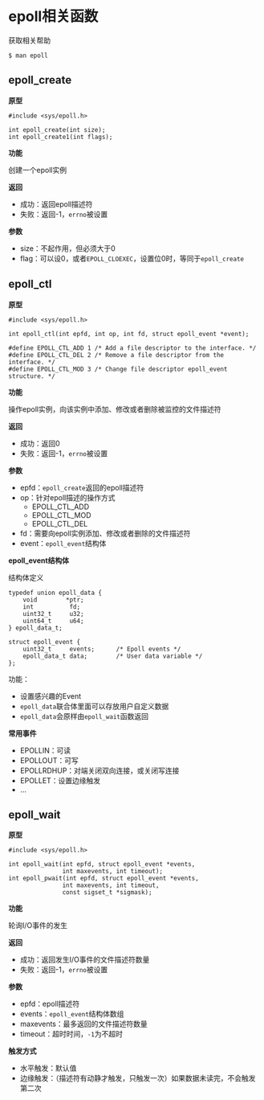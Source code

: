 # epoll相关函数

获取相关帮助

```
$ man epoll
```

## epoll_create

**原型**

```
#include <sys/epoll.h>

int epoll_create(int size);
int epoll_create1(int flags);
```

**功能**

创建一个epoll实例

**返回**

- 成功：返回epoll描述符
- 失败：返回-1，`errno`被设置

**参数**

- size：不起作用，但必须大于0
- flag：可以设0，或者`EPOLL_CLOEXEC`，设置位0时，等同于`epoll_create`

## epoll_ctl

**原型**

```
#include <sys/epoll.h>

int epoll_ctl(int epfd, int op, int fd, struct epoll_event *event);

#define EPOLL_CTL_ADD 1 /* Add a file descriptor to the interface. */
#define EPOLL_CTL_DEL 2 /* Remove a file descriptor from the interface. */
#define EPOLL_CTL_MOD 3 /* Change file descriptor epoll_event structure. */
```

**功能**

操作epoll实例，向该实例中添加、修改或者删除被监控的文件描述符

**返回**

- 成功：返回0
- 失败：返回-1，`errno`被设置

**参数**

- epfd：`epoll_create`返回的epoll描述符
- op：针对epoll描述的操作方式
  - EPOLL_CTL_ADD
  - EPOLL_CTL_MOD
  - EPOLL_CTL_DEL
- fd：需要向epoll实例添加、修改或者删除的文件描述符
- event：`epoll_event`结构体

**epoll_event结构体**

结构体定义

```
typedef union epoll_data {
    void        *ptr;
    int          fd;
    uint32_t     u32;
    uint64_t     u64;
} epoll_data_t;

struct epoll_event {
    uint32_t     events;      /* Epoll events */
    epoll_data_t data;        /* User data variable */
};
```

功能：

- 设置感兴趣的Event
- `epoll_data`联合体里面可以存放用户自定义数据
- `epoll_data`会原样由`epoll_wait`函数返回

**常用事件**

- EPOLLIN：可读
- EPOLLOUT：可写
- EPOLLRDHUP：对端关闭双向连接，或关闭写连接
- EPOLLET：设置边缘触发
- ...

## epoll_wait

**原型**

```
#include <sys/epoll.h>

int epoll_wait(int epfd, struct epoll_event *events,
               int maxevents, int timeout);
int epoll_pwait(int epfd, struct epoll_event *events,
               int maxevents, int timeout,
               const sigset_t *sigmask);
```

**功能**

轮询I/O事件的发生

**返回**

- 成功：返回发生I/O事件的文件描述符数量
- 失败：返回-1，`errno`被设置

**参数**

- epfd：epoll描述符
- events：`epoll_event`结构体数组
- maxevents：最多返回的文件描述符数量
- timeout：超时时间，`-1`为不超时

**触发方式**

- 水平触发：默认值
- 边缘触发：（描述符有动静才触发，只触发一次）如果数据未读完，不会触发第二次

